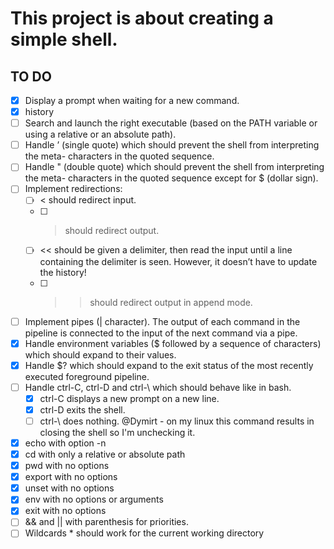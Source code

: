 # This project is about creating a simple shell.

## TO DO
- [X] Display a prompt when waiting for a new command.
- [X] history
- [ ] Search and launch the right executable (based on the PATH variable or using a relative or an absolute path).
- [ ] Handle ’ (single quote) which should prevent the shell from interpreting the meta-
characters in the quoted sequence.
- [ ] Handle " (double quote) which should prevent the shell from interpreting the meta- characters in the quoted sequence except for $ (dollar sign).
- [ ] Implement redirections:
	- [ ] < should redirect input.
	- [ ] > should redirect output.
	- [ ] << should be given a delimiter, then read the input until a line containing the delimiter is seen. However, it doesn’t have to update the history!
	- [ ] >> should redirect output in append mode.
- [ ] Implement pipes (| character). The output of each command in the pipeline is
connected to the input of the next command via a pipe.
- [X] Handle environment variables ($ followed by a sequence of characters) which should expand to their values.
- [X] Handle $? which should expand to the exit status of the most recently executed foreground pipeline.
- [ ] Handle ctrl-C, ctrl-D and ctrl-\ which should behave like in bash.
	- [X] ctrl-C displays a new prompt on a new line.
	- [X] ctrl-D exits the shell.
	- [ ] ctrl-\ does nothing. @Dymirt - on my linux this command results in closing the shell so I'm unchecking it.
- [X] echo with option -n
- [X] cd with only a relative or absolute path
- [X] pwd with no options
- [X] export with no options
- [X] unset with no options
- [X] env with no options or arguments
- [X] exit with no options
- [ ] && and || with parenthesis for priorities.
- [ ] Wildcards * should work for the current working directory

